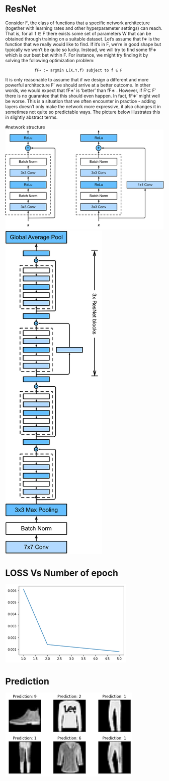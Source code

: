 # ResNet
Consider F, the class of functions that a specific network architecture (together with learning rates and other hyperparameter settings) can reach. That is, for all f ∈ F there exists some set of parameters W that can be obtained through training on a suitable dataset. Let’s assume that f∗ is the function that we really would like to find. If it’s in F, we’re in good shape but typically we won’t be quite so lucky. Instead, we will try to find some fF∗ which is our best bet within F. For instance, we might try finding it by solving the following optimization problem:

                 fF∗ := argmin L(X,Y,f) subject to f ∈ F 

It is only reasonable to assume that if we design a different and more powerful architecture F′ we should arrive at a better outcome. In other words, we would expect that fF∗′ is ‘better’ than fF∗ . However, if F ̸⊆ F′ there is no guarantee that this should even happen. In fact, fF∗′ might well be worse. This is a situation that we often encounter in practice - adding layers doesn’t only make the network more expressive, it also changes it in sometimes not quite so predictable ways. The picture below illustrates this in slightly abstract terms.

#network structure
!['resnet'](Resnet.svg)
!['net'](net.svg)

# LOSS Vs Number of epoch
!["loss"](loss.png)
# Prediction 
![](prediction.png)